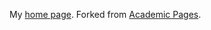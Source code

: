 My [home page](https://mo-ma.github.io). Forked from [Academic Pages](https://github.com/academicpages/academicpages.github.io).
